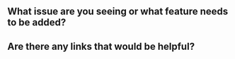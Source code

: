 ## What issue are you seeing or what feature needs to be added?


## Are there any links that would be helpful?
